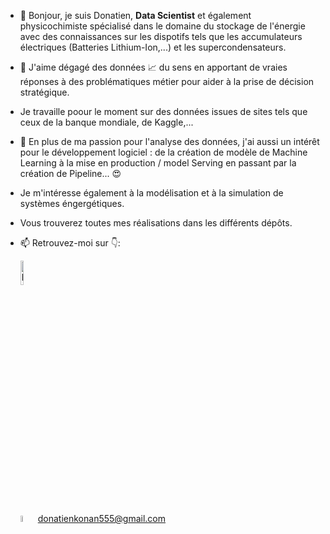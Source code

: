 - 👋 Bonjour, je suis Donatien, **Data Scientist** et également physicochimiste spécialisé dans le domaine du stockage de l'énergie avec des connaissances sur les dispotifs tels que les accumulateurs électriques (Batteries Lithium-Ion,...) et les supercondensateurs.

- 👀 J'aime dégagé des données :chart_with_upwards_trend: du sens en apportant de vraies réponses à des problématiques métier pour aider à la prise de décision stratégique.

- Je travaille poour le moment sur des données issues de sites tels que ceux de la banque mondiale, de Kaggle,...

- 💞️ En plus de ma passion pour l'analyse des données, j'ai aussi un intérêt pour le développement logiciel : de la création de modèle de Machine Learning à la mise en production / model Serving en passant par la création de Pipeline... :heart_eyes:
  
- Je m'intéresse également à la modélisation et à la simulation de systèmes éngergétiques.

- Vous trouverez toutes mes réalisations dans les différents dépôts.

- 📫 Retrouvez-moi sur 👇:

     <a href="https://www.linkedin.com/in/donatien-konan-75368312a/"/>
     <img alt="hyperlien Linkedin" src="https://blog.waalaxy.com/wp-content/uploads/2021/01/Linkedin-Logo-2048x1280.png" width="10%" height="10%" title="hyperlien vers mon profil linkedin">
     </a>
  
     <img alt="donatienkonan555@gmail.com" src="https://static4.depositphotos.com/1018414/325/i/600/depositphotos_3255674-stock-photo-email-sign-blue-glass.jpg" width="5%" height="5%" title="email : "> donatienkonan555@gmail.com
     
<!---:wave: 
ONOKANA8/ONOKANA8 is a ✨ special ✨ repository because its `README.md` (this file) appears on your GitHub profile.
You can click the Preview link to take a look at your changes.
--->
